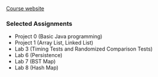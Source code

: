 [Course website](https://sp21.datastructur.es/)

### Selected Assignments
- Project 0 (Basic Java programming)
- Project 1 (Array List, Linked List)
- Lab 3 (Timing Tests and Randomized Comparison Tests)
- Lab 6 (Persistence)
- Lab 7 (BST Map)
- Lab 8 (Hash Map)
